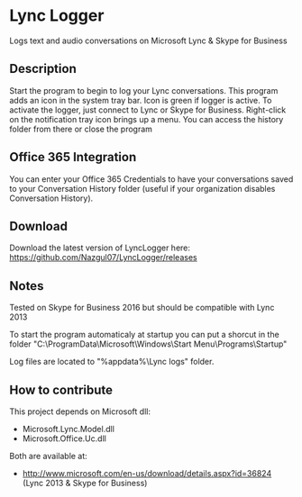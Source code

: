 # Lync Logger


Logs text and audio conversations on Microsoft Lync & Skype for Business


## Description

Start the program to begin to log your Lync conversations.
This program adds an icon in the system tray bar.
Icon is green if logger is active. To activate the logger, just connect to Lync or Skype for Business.
Right-click on the notification tray icon brings up a menu. You can access the history folder from there or close the program

## Office 365 Integration
You can enter your Office 365 Credentials to have your conversations saved to your Conversation History folder (useful if your organization disables Conversation History).


## Download

Download the latest version of LyncLogger here:
https://github.com/Nazgul07/LyncLogger/releases


## Notes

Tested on Skype for Business 2016 but should be compatible with Lync 2013

To start the program automaticaly at startup you can put a shorcut in the folder "C:\ProgramData\Microsoft\Windows\Start Menu\Programs\Startup"

Log files are located to "%appdata%\Lync logs" folder.


## How to contribute

This project depends on Microsoft dll:
- Microsoft.Lync.Model.dll
- Microsoft.Office.Uc.dll

Both are available at:
- http://www.microsoft.com/en-us/download/details.aspx?id=36824 (Lync 2013 & Skype for Business)

